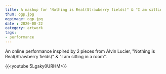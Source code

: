 ```yaml
---
title: A mashup for "Nothing is Real(Strawberry fields)" & "I am sitting in a room" by Alvin Lucier
thum: ogp.jpg
ogpimage: ogp.jpg
date : 2020-08-22
category: artwork
tags:
- performance
---
```


An online performance inspired by 2 pieces from Alvin Lucier, "Nothing is Real(Strawberry fields)" & "I am sitting in a room".

{{<youtube 5Lgaky0URHM>}}